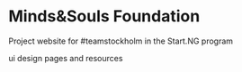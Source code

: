 # Minds&Souls Foundation
Project website for #teamstockholm in the Start.NG program

ui design pages and resources